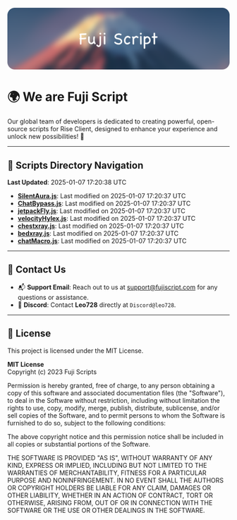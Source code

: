 ![Banner](.github/b.webp)

# 🌍 **We are Fuji Script**

Our global team of developers is dedicated to creating powerful, open-source scripts for Rise Client, designed to enhance your experience and unlock new possibilities! 🌟

---
<!-- SCRIPTS_NAVIGATION_START -->
## 📂 **Scripts Directory Navigation**

**Last Updated**: 2025-01-07 17:20:38 UTC

- **[SilentAura.js](scripts/SilentAura.js)**: Last modified on 2025-01-07 17:20:37 UTC
- **[ChatBypass.js](scripts/ChatBypass.js)**: Last modified on 2025-01-07 17:20:37 UTC
- **[jetpackFly.js](scripts/jetpackFly.js)**: Last modified on 2025-01-07 17:20:37 UTC
- **[velocityHylex.js](scripts/velocityHylex.js)**: Last modified on 2025-01-07 17:20:37 UTC
- **[chestxray.js](scripts/chestxray.js)**: Last modified on 2025-01-07 17:20:37 UTC
- **[bedxray.js](scripts/bedxray.js)**: Last modified on 2025-01-07 17:20:37 UTC
- **[chatMacro.js](scripts/chatMacro.js)**: Last modified on 2025-01-07 17:20:37 UTC

<!-- SCRIPTS_NAVIGATION_END -->

---

## 💬 **Contact Us**  
- 📬 **Support Email**: Reach out to us at [support@fujiscript.com](mailto:support@fujiscript.com) for any questions or assistance.  
- 💬 **Discord**: Contact **Leo728** directly at `Discord@leo728`.

---

## 📜 **License**

This project is licensed under the MIT License.  

**MIT License**  
Copyright (c) 2023 Fuji Scripts  

Permission is hereby granted, free of charge, to any person obtaining a copy of this software and associated documentation files (the "Software"), to deal in the Software without restriction, including without limitation the rights to use, copy, modify, merge, publish, distribute, sublicense, and/or sell copies of the Software, and to permit persons to whom the Software is furnished to do so, subject to the following conditions:  

The above copyright notice and this permission notice shall be included in all copies or substantial portions of the Software.  

THE SOFTWARE IS PROVIDED "AS IS", WITHOUT WARRANTY OF ANY KIND, EXPRESS OR IMPLIED, INCLUDING BUT NOT LIMITED TO THE WARRANTIES OF MERCHANTABILITY, FITNESS FOR A PARTICULAR PURPOSE AND NONINFRINGEMENT. IN NO EVENT SHALL THE AUTHORS OR COPYRIGHT HOLDERS BE LIABLE FOR ANY CLAIM, DAMAGES OR OTHER LIABILITY, WHETHER IN AN ACTION OF CONTRACT, TORT OR OTHERWISE, ARISING FROM, OUT OF OR IN CONNECTION WITH THE SOFTWARE OR THE USE OR OTHER DEALINGS IN THE SOFTWARE.  
